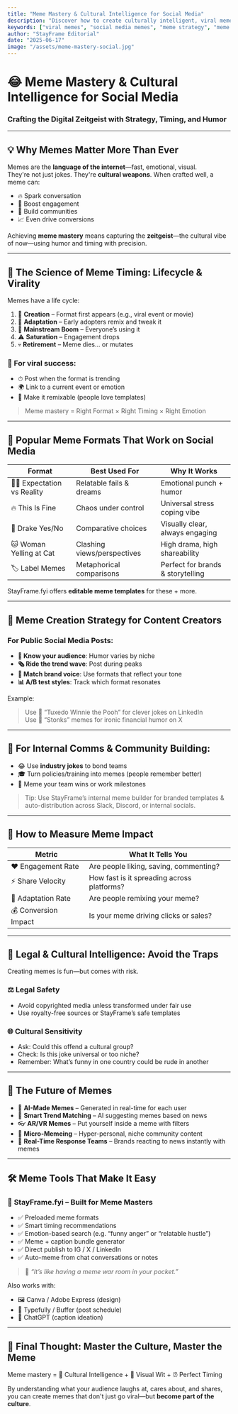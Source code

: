 ```yaml
---
title: "Meme Mastery & Cultural Intelligence for Social Media"
description: "Discover how to create culturally intelligent, viral memes on social media with perfect timing and emotional resonance. A practical guide for creators, marketers, and meme makers."
keywords: ["viral memes", "social media memes", "meme strategy", "meme marketing", "cultural intelligence", "StayFrame", "meme formats", "digital zeitgeist"]
author: "StayFrame Editorial"
date: "2025-06-17"
image: "/assets/meme-mastery-social.jpg"
---
```


# 😂 Meme Mastery & Cultural Intelligence for Social Media  
### Crafting the Digital Zeitgeist with Strategy, Timing, and Humor

---

## 💡 Why Memes Matter More Than Ever

Memes are the **language of the internet**—fast, emotional, visual.  
They're not just jokes. They're **cultural weapons**. When crafted well, a meme can:
- 🔥 Spark conversation
- 🚀 Boost engagement
- 🤝 Build communities
- 📈 Even drive conversions

Achieving **meme mastery** means capturing the **zeitgeist**—the cultural vibe of now—using humor and timing with precision.

---

## 🧠 The Science of Meme Timing: Lifecycle & Virality

Memes have a life cycle:

1. 🐣 **Creation** – Format first appears (e.g., viral event or movie)
2. 🔄 **Adaptation** – Early adopters remix and tweak it
3. 📢 **Mainstream Boom** – Everyone’s using it
4. ⚠️ **Saturation** – Engagement drops
5. 💀 **Retirement** – Meme dies… or mutates

### 🎯 For viral success:
- ⏱ Post when the format is trending  
- 🌍 Link to a current event or emotion  
- 🔁 Make it remixable (people love templates)

> Meme mastery = Right Format × Right Timing × Right Emotion

---

## 🎨 Popular Meme Formats That Work on Social Media

| Format                | Best Used For                     | Why It Works                                   |
|----------------------|-----------------------------------|------------------------------------------------|
| 🤷‍♂️ Expectation vs Reality | Relatable fails & dreams         | Emotional punch + humor                        |
| 🔥 This Is Fine        | Chaos under control               | Universal stress coping vibe                   |
| 🕺 Drake Yes/No        | Comparative choices               | Visually clear, always engaging                |
| 🐱 Woman Yelling at Cat | Clashing views/perspectives       | High drama, high shareability                  |
| 🏷️ Label Memes         | Metaphorical comparisons          | Perfect for brands & storytelling              |

StayFrame.fyi offers **editable meme templates** for these + more.

---

## 🧩 Meme Creation Strategy for Content Creators

### For Public Social Media Posts:
- **👥 Know your audience**: Humor varies by niche
- **🗞 Ride the trend wave**: Post during peaks
- **🎤 Match brand voice**: Use formats that reflect your tone
- **📊 A/B test styles**: Track which format resonates

Example:  
> Use 🧠 “Tuxedo Winnie the Pooh” for clever jokes on LinkedIn  
> Use 💸 “Stonks” memes for ironic financial humor on X

---

## 🏢 For Internal Comms & Community Building:

- 😂 Use **industry jokes** to bond teams
- 🎓 Turn policies/training into memes (people remember better)
- 🥳 Meme your team wins or work milestones

> Tip: Use StayFrame’s internal meme builder for branded templates & auto-distribution across Slack, Discord, or internal socials.

---

## 📏 How to Measure Meme Impact

| Metric               | What It Tells You                              |
|----------------------|-----------------------------------------------|
| ❤️ Engagement Rate   | Are people liking, saving, commenting?        |
| ⚡ Share Velocity     | How fast is it spreading across platforms?    |
| 🔁 Adaptation Rate    | Are people remixing your meme?                |
| 💰 Conversion Impact  | Is your meme driving clicks or sales?         |

---

## 🧭 Legal & Cultural Intelligence: Avoid the Traps

Creating memes is fun—but comes with risk.

### ⚖️ Legal Safety
- Avoid copyrighted media unless transformed under fair use
- Use royalty-free sources or StayFrame’s safe templates

### 🌐 Cultural Sensitivity
- Ask: Could this offend a cultural group?
- Check: Is this joke universal or too niche?
- Remember: What’s funny in one country could be rude in another

---

## 🔮 The Future of Memes

- 🤖 **AI-Made Memes** – Generated in real-time for each user  
- 🧠 **Smart Trend Matching** – AI suggesting memes based on news  
- 👓 **AR/VR Memes** – Put yourself inside a meme with filters  
- 🧵 **Micro-Memeing** – Hyper-personal, niche community content  
- 🚨 **Real-Time Response Teams** – Brands reacting to news instantly with memes

---

## 🛠 Meme Tools That Make It Easy

### 🚀 **StayFrame.fyi** – Built for Meme Masters
- ✅ Preloaded meme formats  
- ✅ Smart timing recommendations  
- ✅ Emotion-based search (e.g. “funny anger” or “relatable hustle”)  
- ✅ Meme + caption bundle generator  
- ✅ Direct publish to IG / X / LinkedIn  
- ✅ Auto-meme from chat conversations or notes

> 🧠 *“It’s like having a meme war room in your pocket.”*

Also works with:
- 🖼 Canva / Adobe Express (design)
- 🧵 Typefully / Buffer (post schedule)
- 🎯 ChatGPT (caption ideation)

---

## 🏁 Final Thought: Master the Culture, Master the Meme

Meme mastery = 🧠 Cultural Intelligence + 🎨 Visual Wit + ⏰ Perfect Timing

By understanding what your audience laughs at, cares about, and shares, you can create memes that don't just go viral—but **become part of the culture**.

